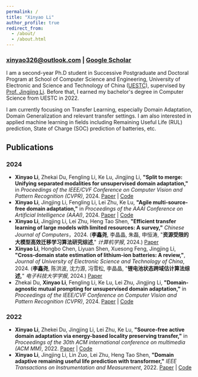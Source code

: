 ```yaml
---
permalink: /
title: "Xinyao Li"
author_profile: true
redirect_from: 
  - /about/
  - /about.html
---
```


### [xinyao326@outlook.com](mailto:xinyao326@outlook.com) | [Google Scholar](https://scholar.google.com/citations?user=lO0a_BUAAAAJ)
I am a second-year Ph.D student in Successive Postgraduate and Doctoral Program at School of Computer Science and Engineering, University of Electronic and Science and Technology of China ([UESTC](https://www.uestc.edu.cn/)), supervised by [Prof. Jingjing Li](lijin118.github.io). Before that, I earned my bachelor's degree in Computer Science from UESTC in 2022.

I am currently focusing on Transfer Learning, especially Domain Adaptation, Domain Generalization and relevant transfer settings. I am also interested in applied machine learning in fields including Remaining Useful Life (RUL) prediction, State of Charge (SOC) prediction of batteries, etc. 


## Publications
### 2024
- **Xinyao Li**, Zhekai Du, Fengling Li, Ke Lu, Jingjing Li, **"Split to merge: Unifying separated modalities for unsupervised domain adaptation,"** in *Proceedings of the IEEE/CVF Conference on Computer Vision and Pattern Recognition (CVPR)*, 2024. [Paper](https://openaccess.thecvf.com/content/CVPR2024/papers/Li_Split_to_Merge_Unifying_Separated_Modalities_for_Unsupervised_Domain_Adaptation_CVPR_2024_paper.pdf) | [Code](https://github.com/TL-UESTC/UniMoS)
- **Xinyao Li**, Jingjing Li, Fengling Li, Lei Zhu, Ke Lu, **"Agile multi-source-free domain adaptation,"** in *Proceedings of the AAAI Conference on Artificial Intelligence (AAAI)*, 2024. [Paper](https://ojs.aaai.org/index.php/AAAI/article/download/29272/30401) | [Code](https://github.com/TL-UESTC/Bi-ATEN)
- **Xinyao Li**, Jingjing Li, Lei Zhu, Heng Tao Shen, **"Efficient transfer learning of large models with limited resources: A survey,"** *Chinese Journal of Computers*，2024. (**李鑫尧**, 李晶晶, 朱磊, 申恒涛, "**资源受限的大模型高效迁移学习算法研究综述**," *计算机学报*, 2024.) [Paper](http://cjc.ict.ac.cn/online/onlinepaper/lxy-20241030165704.pdf)
- **Xinyao Li**, Hongbo Chen, Liyuan Shen, Xuesong Feng, Jingjing Li, **"Cross-domain state estimation of lithium-ion batteries: A review,"**, *Journal of University of Electronic Science and Technology of China*, 2024. (**李鑫尧**, 陈洪波, 沈力源, 冯雪松, 李晶晶, "**锂电池状态跨域估计算法综述,**" *电子科技大学学报*, 2024.) [Paper](https://dx.doi.org/10.12178/1001-0548.2024171)
- Zhekai Du, **Xinyao Li**, Fengling Li, Ke Lu, Lei Zhu, Jingjing Li, **"Domain-agnostic mutual prompting for unsupervised domain adaptation,"** in *Proceedings of the IEEE/CVF Conference on Computer Vision and Pattern Recognition (CVPR)*, 2024. [Paper](https://openaccess.thecvf.com/content/CVPR2024/papers/Du_Domain-Agnostic_Mutual_Prompting_for_Unsupervised_Domain_Adaptation_CVPR_2024_paper.pdf) | [Code](https://github.com/TL-UESTC/DAMP)

### 2022
- **Xinyao Li**, Zhekei Du, Jingjing Li, Lei Zhu, Ke Lu, **"Source-free active domain adaptation via energy-based locality preserving transfer,"** in *Proceedings of the 30th ACM international conference on multimedia (ACM MM)*, 2022. [Paper](https://dl.acm.org/doi/abs/10.1145/3503161.3548152) | [Code](https://github.com/TL-UESTC/ELPT)
- **Xinyao Li**, Jingjing Li, Lin Zuo, Lei Zhu, Heng Tao Shen, **"Domain adaptive remaining useful life prediction with transformer,"** *IEEE Transactions on Instrumentation and Measurement*, 2022. [Paper](https://ieeexplore.ieee.org/abstract/document/9864208/) | [Code](https://github.com/TL-UESTC/Domain-Adaptive-Remaining-Useful-Life-Prediction-with-Transformer)
